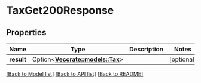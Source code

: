 # TaxGet200Response

## Properties

Name | Type | Description | Notes
------------ | ------------- | ------------- | -------------
**result** | Option<[**Vec<crate::models::Tax>**](tax.md)> |  | [optional]

[[Back to Model list]](../README.md#documentation-for-models) [[Back to API list]](../README.md#documentation-for-api-endpoints) [[Back to README]](../README.md)


